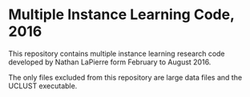 # Multiple Instance Learning Code, 2016

This repository contains multiple instance learning research code developed by Nathan LaPierre form February to August 2016.

The only files excluded from this repository are large data files and the UCLUST executable.

